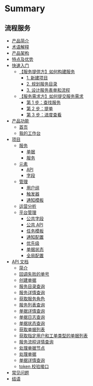 # Summary

## 流程服务

* [产品简介](产品白皮书/产品简介/README.md)
* [术语解释](产品白皮书/术语解释/Term.md)
* [产品架构](产品白皮书/产品架构图/Architecture.md)
* [特点及优势](产品白皮书/特点及优势/Features.md)
* [快速入门]()
    * [【服务提供方】如何构建服务]()
        * [1. 新建项目](产品白皮书/快速入门/service_admin_01.md)
        * [2. 规划服务目录](产品白皮书/快速入门/service_admin_02.md)
        * [3. 设计服务表单和流程](产品白皮书/快速入门/service_admin_03.md)
    * [【服务需求方】如何提交服务需求]()
        * [第 1 步：查找服务](产品白皮书/快速入门/service_user_01.md)
        * [第 2 步：提单](产品白皮书/快速入门/service_user_02.md)
        * [第 3 步：进度查看](产品白皮书/快速入门/service_user_03.md)
* [产品功能]()
    * [首页](产品白皮书/产品功能/homepage.md)
    * [我的工作台](产品白皮书/产品功能/my-workspace.md)
* [项目]()
    * [服务]()
        * [单据](产品白皮书/产品功能/project-tickets.md)
        * [服务](产品白皮书/产品功能/project-services.md)
    * [元素]()
        * [API](产品白皮书/产品功能/project-apis.md)
        * [字段](产品白皮书/产品功能/project-fields.md)
    * [管理]()
        * [用户组](产品白皮书/产品功能/project-roles.md)
        * [触发器](产品白皮书/产品功能/project-triggers.md)
        * [通知模板](产品白皮书/产品功能/project-notifications.md)
    * [运营分析](产品白皮书/产品功能/statistics.md)
    * [平台管理]()
        * [公共字段](产品白皮书/产品功能/global-fields.md)
        * [公共 API](产品白皮书/产品功能/global-apis.md)
        * [任务模板](产品白皮书/产品功能/global-task-template.md)
        * [通知配置](产品白皮书/产品功能/global-notifications.md)
        * [优先级](产品白皮书/产品功能/global-priority.md)
        * [单据状态](产品白皮书/产品功能/global-ticket-states.md)
        * [全局配置](产品白皮书/产品功能/global-settings.md)
* [API 文档]()
    * [简介](APIDocs/itsm/README.md)
    * [回调失败的单号](APIDocs/itsm/zh-hans/callback_failed_ticket.md)
    * [创建单据](APIDocs/itsm/zh-hans/create_ticket.md)
    * [服务目录查询](APIDocs/itsm/zh-hans/get_service_catalogs.md)
    * [服务详情查询](APIDocs/itsm/zh-hans/get_service_detail.md)
    * [获取服务角色](APIDocs/itsm/zh-hans/get_service_roles.md)
    * [服务列表查询](APIDocs/itsm/zh-hans/get_services.md)
    * [单据详情查询](APIDocs/itsm/zh-hans/get_ticket_info.md)
    * [单据日志查询](APIDocs/itsm/zh-hans/get_ticket_logs.md)
    * [单据状态查询](APIDocs/itsm/zh-hans/get_ticket_status.md)
    * [获取单据列表](APIDocs/itsm/zh-hans/get_tickets.md)
    * [获取指定用户和工单类型的单据列表](APIDocs/itsm/zh-hans/get_tickets_by_user.md)
    * [服务流程详情查询](APIDocs/itsm/zh-hans/get_workflow_detail.md)
    * [处理单据节点](APIDocs/itsm/zh-hans/operate_node.md)
    * [处理单据](APIDocs/itsm/zh-hans/operate_ticket.md)
    * [单据详情查询](APIDocs/itsm/zh-hans/ticket_approval_result.md)
    * [token 校验接口](APIDocs/itsm/zh-hans/token_verify.md)
* [常见问题](产品白皮书/常见问题/FAQ.md)
* [结语](产品白皮书/结语/Conclusion.md)